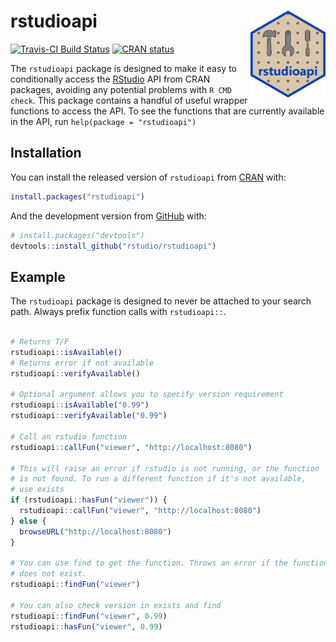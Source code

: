 
<!-- README.md is generated from README.Rmd. Please edit that file -->

# rstudioapi <a href='https:/rstudio.github.io/rstudioapi'><img src='man/figures/logo.png' align="right" height="139" /></a>

<!-- badges: start -->

[![Travis-CI Build
Status](https://travis-ci.org/rstudio/rstudioapi.svg?branch=master)](https://travis-ci.org/rstudio/rstudioapi)
[![CRAN
status](https://www.r-pkg.org/badges/version/rstudioapi)](https://CRAN.R-project.org/package=rstudioapi)
<!-- badges: end -->

The `rstudioapi` package is designed to make it easy to conditionally
access the [RStudio](http://www.rstudio.com/) API from CRAN packages,
avoiding any potential problems with `R CMD check`. This package
contains a handful of useful wrapper functions to access the API. To see
the functions that are currently available in the API, run `help(package
= "rstudioapi")`

## Installation

You can install the released version of `rstudioapi` from
[CRAN](https://CRAN.R-project.org) with:

``` r
install.packages("rstudioapi")
```

And the development version from [GitHub](https://github.com/) with:

``` r
# install.packages("devtools")
devtools::install_github("rstudio/rstudioapi")
```

## Example

The `rstudioapi` package is designed to never be attached to your search
path. Always prefix function calls with `rstudioapi::`.

``` r

# Returns T/F
rstudioapi::isAvailable()
# Returns error if not available
rstudioapi::verifyAvailable()

# Optional argument allows you to specify version requirement
rstudioapi::isAvailable("0.99")
rstudioapi::verifyAvailable("0.99")

# Call an rstudio function
rstudioapi::callFun("viewer", "http://localhost:8080")

# This will raise an error if rstudio is not running, or the function
# is not found. To run a different function if it's not available,
# use exists
if (rstudioapi::hasFun("viewer")) {
  rstudioapi::callFun("viewer", "http://localhost:8080")
} else {
  browseURL("http://localhost:8080")
}

# You can use find to get the function. Throws an error if the function
# does not exist.
rstudioapi::findFun("viewer")

# You can also check version in exists and find
rstudioapi::findFun("viewer", 0.99)
rstudioapi::hasFun("viewer", 0.99)
```
